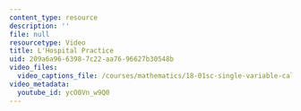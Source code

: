 ```yaml
---
content_type: resource
description: ''
file: null
resourcetype: Video
title: L'Hospital Practice
uid: 209a6a96-6398-7c22-aa76-96627b30548b
video_files:
  video_captions_file: /courses/mathematics/18-01sc-single-variable-calculus-fall-2010/unit-5-exploring-the-infinite/part-a-lhospitals-rule-and-improper-integrals/session-88-examples-of-lhospitals-rule/lhospital-practice/ycO0Vn_w9Q0.vtt
video_metadata:
  youtube_id: ycO0Vn_w9Q0
---
```

